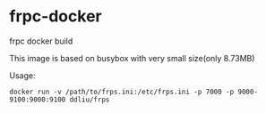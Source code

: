 # frpc-docker
frpc docker build

This image is based on busybox with very small size(only 8.73MB)

Usage:

```
docker run -v /path/to/frps.ini:/etc/frps.ini -p 7000 -p 9000-9100:9000:9100 ddliu/frps
```
